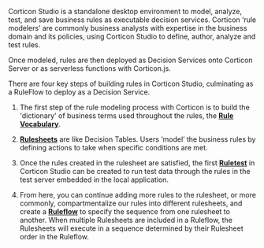 Corticon Studio is a standalone desktop environment to model, analyze, test, and save business rules as executable decision services. Corticon ‘rule modelers’ are commonly business analysts with expertise in the business domain and its policies, using Corticon Studio to define, author, analyze and test rules.

Once modeled, rules are then deployed as Decision Services onto Corticon Server or as serverless functions with Corticon.js.

There are four key steps of building rules in Corticon Studio, culminating as a RuleFlow to deploy as a Decision Service.

1. The first step of the rule modeling process with Corticon is to build the 'dictionary' of business terms used throughout the rules, the [**Rule Vocabulary**](quickstart/Vocabulary.md).

2.  [**Rulesheets**](quickstart/Rulesheets.md) are like Decision Tables. Users ‘model’ the business rules by defining actions to take when specific conditions are met.

3. Once the rules created in the rulesheet are satisfied, the first [**Ruletest**](quickstart/Ruletests.md) in Corticon Studio can be created to run test data through the rules in the test server embedded in the local application.

4. From here, you can continue adding more rules to the rulesheet, or more commonly, compartmentalize our rules into different rulesheets, and create a [**Ruleflow**](quickstart/Ruleflows.md) to specify the sequence from one rulesheet to another. When multiple Rulesheets are included in a Ruleflow, the Rulesheets will execute in a sequence determined by their Rulesheet order in the Ruleflow.
